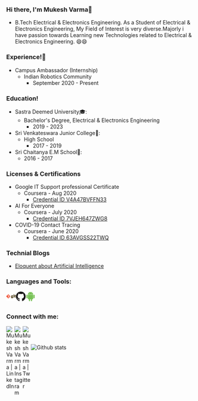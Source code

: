 ### Hi there, I'm Mukesh Varma👋
- B.Tech Electrical & Electronics Engineering. As a Student of Electrical & Electronics Engineering, My Field of Interest is very diverse.Majorly i have passion towards Learning new Technologies related to Electrical & Electronics Engineering. :smile::smile:

### Experience!:briefcase:

  - Campus Ambassador (Internship)
    - Indian Robotics Community
      - September 2020 - Present

### Education!
  - Sastra Deemed University:mortar_board::
    - Bachelor's Degree, Electrical & Electronics Engineering
      - 2019 - 2023
  - Sri Venkateswara Junior College:school_satchel::
    - High School 
      - 2017 - 2019
  - Sri Chaitanya E.M School:school::
     - 2016 - 2017

### Licenses & Certifications
  - Google IT Support professional Certificate
    - Coursera - Aug 2020
      - [Credential ID V4A47BVFFN33](https://www.coursera.org/account/accomplishments/professional-cert/V4A47BVFFN33)
  - AI For Everyone
    - Coursera - July 2020
      - [Credential ID 7VJEH647ZWG8](https://www.coursera.org/account/accomplishments/verify/7VJEH647ZWG8)
  - COVID-19 Contact Tracing
    - Coursera - June 2020
      - [Credential ID 63AVGSS22TWQ](https://www.coursera.org/account/accomplishments/verify/63AVGSS22TWQ)

### Technial Blogs
   - [Eloquent about Artificial Intelligence](https://mukesh-varma.medium.com/eloquent-about-artificial-intelligence-1a2b0a2d0a05)

  
### Languages and Tools:

<img align="left" alt="Git" width="26px" src="https://raw.githubusercontent.com/github/explore/80688e429a7d4ef2fca1e82350fe8e3517d3494d/topics/git/git.png" />
<img align="left" alt="GitHub" width="26px" src="https://raw.githubusercontent.com/github/explore/78df643247d429f6cc873026c0622819ad797942/topics/github/github.png" />
<img align="left" alt="Android" width="26px" src="https://raw.githubusercontent.com/github/explore/master/topics/android/android.png" />

<br />
<br />

### Connect with me:

[<img align="left" alt="Mukesh Varma | LinkedIn" width="22px" src="https://cdn.jsdelivr.net/npm/simple-icons@3.3.0/icons/linkedin.svg" />][linkedin]
[<img align="left" alt="Mukesh Varma | Instagram" width="22px" src="https://cdn.jsdelivr.net/npm/simple-icons@v3/icons/instagram.svg" />][instagram]
[<img align="left" alt="Mukesh Varma | Twitter" width="22px" src="https://cdn.jsdelivr.net/npm/simple-icons@v3/icons/twitter.svg" />][twitter]


<br />
<br />



[linkedin]: https://www.linkedin.com/in/Datla-Mukesh-Varma
[instagram]: https://www.instagram.com/mr.varma_18/
[twitter]: https://twitter.com/mukeshvarma_18
![Github stats](https://github-readme-stats.vercel.app/api?username=Mukesh-Varma)

